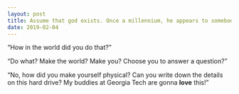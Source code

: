 ```yaml
---
layout: post
title: Assume that god exists. Once a millennium, he appears to somebody in his human form and will answer one question with absolute truth. He has chosen you. What do you ask him?
date: 2019-02-04
---
```


<p>“How in the world did you do that?”</p><p>“Do what? Make the world? Make you? Choose you to answer a question?”</p><p>“No, how did you make yourself physical? Can you write down the details on this hard drive? My buddies at Georgia Tech are gonna <b>love</b> this!”</p>
